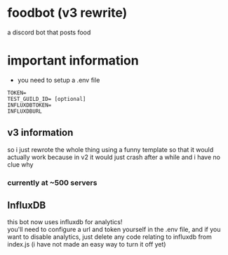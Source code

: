 # foodbot (v3 rewrite)
a discord bot that posts food
# important information
- you need to setup a .env file
```
TOKEN=
TEST_GUILD_ID= [optional]
INFLUXDBTOKEN=
INFLUXDBURL
```
## v3 information
so i just rewrote the whole thing using a funny template so that it would actually work because in v2 it would just crash after a while and i have no clue why
### currently at ~500 servers
## InfluxDB
this bot now uses influxdb for analytics!\
you'll need to configure a url and token yourself in the .env file, and if you want to disable analytics, just delete any code relating to influxdb from index.js (i have not made an easy way to turn it off yet)
